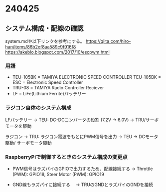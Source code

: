 # 240425
## システム構成・配線の確認
system.mdや以下リンクを参考にする。
https://qiita.com/hiro-han/items/86b2ef8aa589c9f916f8
https://akeblo.blogspot.com/2017/10/escpwm.html

### 用語
* TEU-105BK   = TAMIYA ELECTRONIC SPEED CONTROLLER TEU-105BK
            = ESC = Electronic Speed Controller
* TRU-08 = TAMIYA Radio Controller Reciever
* LF = LiFe(Lithium Ferrite)バッテリー

### ラジコン自体のシステム構成
LFバッテリー -> TEU: DC-DCコンバータの役割 (7.2V -> 6.0V)
            -> TRU/サーボモータを駆動

ラジコン -> TRU: ラジコン電波をもとにPWM信号を出力
        -> TEU -> DCモータ駆動/
           サーボモータ駆動

### RaspberryPiで制御するときのシステム構成の変更点
* PWM信号はラズパイのGPIOで出力するため、配線接続する
  -> Throttle (PWM): GPIO18, Steer Motor (PWM): GPIO19

* GND線もラズパイに接続する
　-> TRUのGNDとラズパイのGNDを接続

